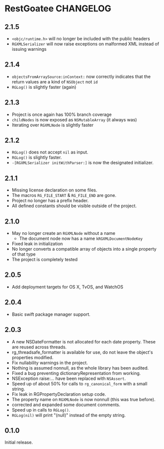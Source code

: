 # RestGoatee CHANGELOG

## 2.1.5
- `<objc/runtime.h>` will no longer be included with the public headers
- `RGXMLSerializer` will now raise exceptions on malformed XML instead of issuing warnings

## 2.1.4
- `objectsFromArraySource:inContext:` now correctly indicates that the return values are a kind of `NSObject` not `id`
- `RGLog()` is slightly faster (again)

## 2.1.3
- Project is once again has 100% branch coverage
- `childNodes` is now exposed as `NSMutableArray` (it always was)
- Iterating over `RGXMLNode` is slightly faster

## 2.1.2
- `RGLog()` does not accept `nil` as input.
- `RGLog()` is slightly faster.
- `-[RGXMLSerializer initWithParser:]` is now the designated initializer.

## 2.1.1
- Missing license declaration on some files.
- The macros `RG_FILE_START` & `RG_FILE_END` are gone.
- Project no longer has a prefix header.
- All defined constants should be visible outside of the project.

## 2.1.0
- May no longer create an `RGXMLNode` without a name
  - The document node now has a name `kRGXMLDocumentNodeKey`
- Fixed leak in initialization
- No longer converts a compatible array of objects into a single property of that type
- The project is completely tested

## 2.0.5
- Add deployment targets for OS X, TvOS, and WatchOS

## 2.0.4
- Basic swift package manager support.

## 2.0.3
- A new NSDateFormatter is not allocated for each date property.  These are reused across threads.
- rg_threadsafe_formatter is available for use, do not leave the object's properties modified.
- Fix nullability warnings in the project.
- Nothing is assumed nonnull, as the whole library has been audited.
- Fixed a bug preventing dictionaryRepresentation from working.
- NSException raise:... have been replaced with `NSAssert`.
- Speed up of about 50% for calls to `rg_canonical_form` with a small string.
- Fix leak in RGPropertyDeclaration setup code.
- The property name on `RGXMLNode` is now nonnull (this was true before).
- corrected and expanded some document comments.
- Speed up in calls to `RGLog()`.
- `RGLog(nil)` will print "(null)" instead of the empty string.

## 0.1.0

Initial release.
